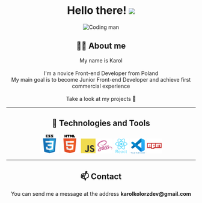 <h1 align="center">
  Hello there!    <img src="https://raw.githubusercontent.com/MartinHeinz/MartinHeinz/master/wave.gif" width="30px" /> 
</h1>

<p align="center">
  <img src="https://raw.githubusercontent.com/abhisheknaiidu/abhisheknaiidu/master/code.gif" alt="Coding man" width="500" height="350" />
</p>

<h2 align="center">
  🙋‍♂️ About me
</h2>
<p align="center">
  My name is Karol <br><br>
  I'm a novice Front-end Developer from Poland <br>
  My main goal is to become Junior Front-end Developer and achieve first commercial experience <br><br>
  Take a look at my projects 🙂
</p>

---
<h2 align="center">
  🔧 Technologies and Tools
</h2>

<p align="center">
  <img src="https://github.com/devicons/devicon/blob/master/icons/css3/css3-original-wordmark.svg" alt="CSS logo" width="50" height="50" /> <img    src="https://github.com/devicons/devicon/blob/master/icons/html5/html5-original-wordmark.svg" alt="HTML logo" width="50" height="50" /> <img src="https://github.com/devicons/devicon/blob/master/icons/javascript/javascript-original.svg" alt="JavaScript logo" width="40" height="40" /> <img src="https://github.com/devicons/devicon/blob/master/icons/sass/sass-original.svg" alt="Sass logo" width="40" height="40" /> <img src="https://github.com/devicons/devicon/blob/master/icons/react/react-original-wordmark.svg" alt="React.js logo" width="40" height="40" /> <img src="https://github.com/devicons/devicon/blob/master/icons/vscode/vscode-original-wordmark.svg" alt="VSCode logo" width="40" height="40" /> <img src="https://github.com/devicons/devicon/blob/master/icons/npm/npm-original-wordmark.svg" alt="npm logo" width="40" height="40" /> 
</p>

---
<h2 align="center">
  📫 Contact
</h2>

<p align="center">
  You can send me a message at the address <strong>karolkolorzdev@gmail.com</strong>
</p>

<!--
**kkolorz/kkolorz** is a ✨ _special_ ✨ repository because its `README.md` (this file) appears on your GitHub profile.

Here are some ideas to get you started:

- 🔭 I’m currently working on ...
- 🌱 I’m currently learning ...
- 👯 I’m looking to collaborate on ...
- 🤔 I’m looking for help with ...
- 💬 Ask me about ...
- 📫 How to reach me: ...
- 😄 Pronouns: ...
- ⚡ Fun fact: ...
-->
